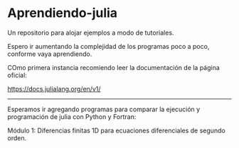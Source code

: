 # Aprendiendo-julia
Un repositorio para alojar ejemplos a modo de tutoriales.

Espero ir aumentando la complejidad de los programas poco a poco, conforme vaya aprendiendo.

COmo primera instancia recomiendo leer la documentación de la página oficial:

https://docs.julialang.org/en/v1/

----------------------------------------------------------------------------------------------

Esperamos ir agregando programas para comparar la ejecución y programación de julia con Python
y Fortran:

Módulo 1: Diferencias finitas 1D para ecuaciones diferenciales de segundo orden.

